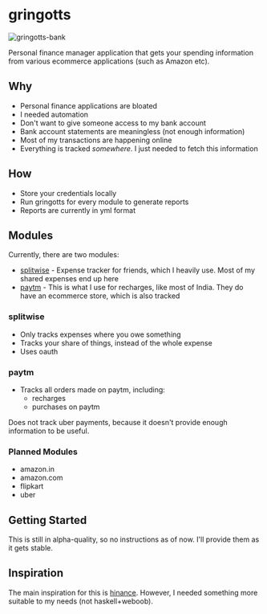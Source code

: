 # gringotts

![gringotts-bank](http://www.hinance.org/)

Personal finance manager application that gets your spending information
from various ecommerce applications (such as Amazon etc).

## Why

- Personal finance applications are bloated
- I needed automation
- Don't want to give someone access to my bank account
- Bank account statements are meaningless (not enough information)
- Most of my transactions are happening online
- Everything is tracked *somewhere*. I just needed to fetch this information

## How

- Store your credentials locally
- Run gringotts for every module to generate reports
- Reports are currently in yml format

## Modules

Currently, there are two modules:

- [splitwise](https://splitwise.com) - Expense tracker for friends, which I heavily use. Most of my shared expenses end up here
- [paytm](https://paytm.com) - This is what I use for recharges, like most of India. They do have an ecommerce store, which is also tracked

### splitwise

- Only tracks expenses where you owe something
- Tracks your share of things, instead of the whole expense
- Uses oauth

### paytm

- Tracks all orders made on paytm, including:
  + recharges
  + purchases on paytm

Does not track uber payments, because it doesn't provide enough information to be useful.

### Planned Modules

- amazon.in
- amazon.com
- flipkart
- uber

## Getting Started

This is still in alpha-quality, so no instructions as of now. I'll provide them as it gets stable.

## Inspiration

The main inspiration for this is [hinance](http://www.hinance.org/). However, I needed something more suitable to my needs (not haskell+weboob).